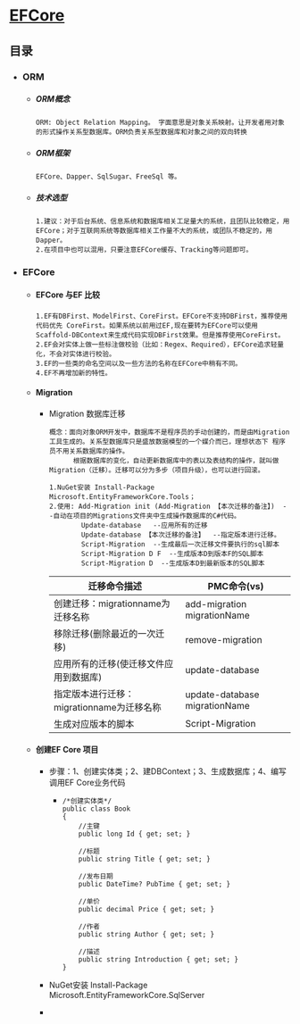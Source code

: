 # [EFCore](#EFCore)

## 目录

- ### ORM

  - ##### ORM概念

    ``` ORM概念
    ORM: Object Relation Mapping。 字面意思是对象关系映射。让开发者用对象的形式操作关系型数据库。ORM负责关系型数据库和对象之间的双向转换
    ```

  - ##### ORM框架

    ``` ORM框架
    EFCore、Dapper、SqlSugar、FreeSql 等。
    ```

  - ##### 技术选型

    ``` 技术选型
    1.建议：对于后台系统、信息系统和数据库相关工足量大的系统，且团队比较稳定，用EFCore；对于互联网系统等数据库相关工作量不大的系统，或团队不稳定的，用Dapper。
    2.在项目中也可以混用，只要注意EFCore缓存、Tracking等问题即可。
    ```


- ### EFCore

  - #### EFCore 与EF 比较

    ``` EFCore与EF比较
    1.EF有DBFirst、ModelFirst、CoreFirst。EFCore不支持DBFirst，推荐使用代码优先 CoreFirst。如果系统以前用过EF,现在要转为EFCore可以使用Scaffold-DBContext来生成代码实现DBFirst效果。但是推荐使用CoreFirst。
    2.EF会对实体上做一些标注做校验（比如：Regex、Required），EFCore追求轻量化，不会对实体进行校验。
    3.EF的一些类的命名空间以及一些方法的名称在EFCore中稍有不同。
    4.EF不再增加新的特性。
    ```

  - #### Migration

    - Migration 数据库迁移

      ``` Migration 数据库迁移
      概念：面向对象ORM开发中，数据库不是程序员的手动创建的，而是由Migration工具生成的。关系型数据库只是盛放数据模型的一个媒介而已，理想状态下 程序员不用关系数据库的操作。
            根据数据库的变化，自动更新数据库中的表以及表结构的操作，就叫做Migration（迁移）。迁移可以分为多步（项目升级），也可以进行回滚。
      ```

      ``` Migration 使用
      1.NuGet安装 Install-Package Microsoft.EntityFrameworkCore.Tools；
      2.使用: Add-Migration init (Add-Migration 【本次迁移的备注】)  --自动在项目的Migrations文件夹中生成操作数据库的C#代码。
              Update-database   --应用所有的迁移
              Update-database 【本次迁移的备注】  --指定版本进行迁移。
              Script-Migration  --生成最后一次迁移文件要执行的sql脚本
              Script-Migration D F  --生成版本D到版本F的SQL脚本
              Script-Migration D  --生成版本D到最新版本的SQL脚本
      ```

      | 迁移命令描述 | PMC命令(vs) |
      | ---- | ---- |
      | 创建迁移：migrationname为迁移名称 | add-migration migrationName |
      | 移除迁移(删除最近的一次迁移) | remove-migration |
      | 应用所有的迁移(使迁移文件应用到数据库) | update-database |
      | 指定版本进行迁移：migrationname为迁移名称 | update-database migrationName |
      | 生成对应版本的脚本 | Script-Migration |

  - #### 创建EF Core 项目

    - 步骤：1、创建实体类；2、建DBContext；3、生成数据库；4、编写调用EF Core业务代码

      - ``` 项目搭建
        /*创建实体类*/ 
        public class Book
        {
            //主键
            public long Id { get; set; }

            //标题
            public string Title { get; set; }

            //发布日期
            public DateTime? PubTime { get; set; }

            //单价
            public decimal Price { get; set; }

            //作者
            public string Author { get; set; }

            //描述
            public string Introduction { get; set; }
        }
        ```

    - NuGet安装 Install-Package Microsoft.EntityFrameworkCore.SqlServer

    - 